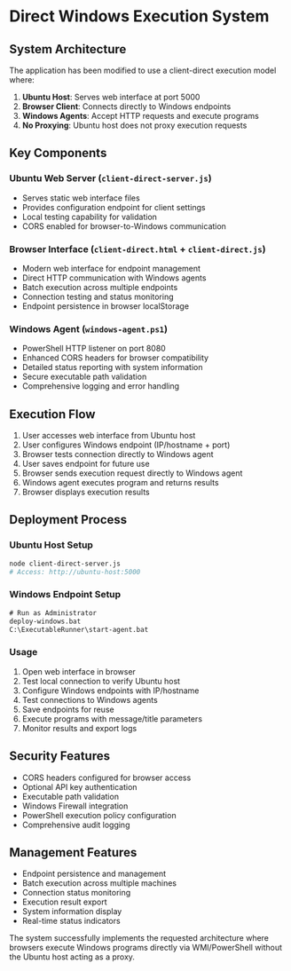 # Direct Windows Execution System

## System Architecture

The application has been modified to use a client-direct execution model where:

1. **Ubuntu Host**: Serves web interface at port 5000
2. **Browser Client**: Connects directly to Windows endpoints
3. **Windows Agents**: Accept HTTP requests and execute programs
4. **No Proxying**: Ubuntu host does not proxy execution requests

## Key Components

### Ubuntu Web Server (`client-direct-server.js`)
- Serves static web interface files
- Provides configuration endpoint for client settings
- Local testing capability for validation
- CORS enabled for browser-to-Windows communication

### Browser Interface (`client-direct.html` + `client-direct.js`)
- Modern web interface for endpoint management
- Direct HTTP communication with Windows agents
- Batch execution across multiple endpoints
- Connection testing and status monitoring
- Endpoint persistence in browser localStorage

### Windows Agent (`windows-agent.ps1`)
- PowerShell HTTP listener on port 8080
- Enhanced CORS headers for browser compatibility
- Detailed status reporting with system information
- Secure executable path validation
- Comprehensive logging and error handling

## Execution Flow

1. User accesses web interface from Ubuntu host
2. User configures Windows endpoint (IP/hostname + port)
3. Browser tests connection directly to Windows agent
4. User saves endpoint for future use
5. Browser sends execution request directly to Windows agent
6. Windows agent executes program and returns results
7. Browser displays execution results

## Deployment Process

### Ubuntu Host Setup
```bash
node client-direct-server.js
# Access: http://ubuntu-host:5000
```

### Windows Endpoint Setup
```cmd
# Run as Administrator
deploy-windows.bat
C:\ExecutableRunner\start-agent.bat
```

### Usage
1. Open web interface in browser
2. Test local connection to verify Ubuntu host
3. Configure Windows endpoints with IP/hostname
4. Test connections to Windows agents
5. Save endpoints for reuse
6. Execute programs with message/title parameters
7. Monitor results and export logs

## Security Features

- CORS headers configured for browser access
- Optional API key authentication
- Executable path validation
- Windows Firewall integration
- PowerShell execution policy configuration
- Comprehensive audit logging

## Management Features

- Endpoint persistence and management
- Batch execution across multiple machines
- Connection status monitoring
- Execution result export
- System information display
- Real-time status indicators

The system successfully implements the requested architecture where browsers execute Windows programs directly via WMI/PowerShell without the Ubuntu host acting as a proxy.